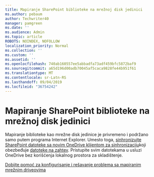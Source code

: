 ```yaml
---
title: Mapiranje SharePoint biblioteke na mrežnoj disk jedinici
ms.author: pebaum
author: Techwriter40
manager: pamgreen
ms.date: ''
ms.audience: Admin
ms.topic: article
ROBOTS: NOINDEX, NOFOLLOW
localization_priority: Normal
ms.collection: ''
ms.custom: ''
ms.assetid: ''
ms.openlocfilehash: 740ab160557ee5abbadfa73adf459bfc5872baf9
ms.sourcegitcommit: a65d196d00adb70045af5caca9828fe44b951f61
ms.translationtype: MT
ms.contentlocale: sr-Latn-RS
ms.lasthandoff: 09/04/2019
ms.locfileid: "36754242"
---
```

# <a name="map-a-sharepoint-library-to-a-network-drive"></a>Mapiranje SharePoint biblioteke na mrežnoj disk jedinici

Mapiranje biblioteke kao mrežne disk jedinice je privremeno i podržano samo putem programa Internet Explorer. Umesto toga, [sinhronizujte SharePoint datoteke sa novim OneDrive klijentom za sinhronizaciju](https://support.office.com/article/6de9ede8-5b6e-4503-80b2-6190f3354a88.aspx)koji obezbeđuje [datoteke na zahtev](https://support.office.com/article/0e6860d3-d9f3-4971-b321-7092438fb38e.aspx). Pristupite svim datotekama u usluzi OneDrive bez korišćenja lokalnog prostora za skladištenje.
  
[Dobijte pomoć za konfigurisanje i rešavanje problema sa mapiranim mrežnim driveovima](https://go.microsoft.com/fwlink/?linkid=872946)
  


